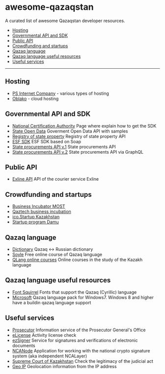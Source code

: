 # awesome-qazaqstan
A curated list of awesome Qazaqstan developer resources.

- [Hosting](#hosting)
- [Governmental API and SDK](#governmental-api-and-sdk)
- [Public API](#public-api)
- [Crowdfunding and startups](#crowdfunding-and-startups)
- [Qazaq language](#qazaq-language)
- [Qazaq language useful resources](#qazaq-language-useful-resources)
- [Useful services](#useful-services)

---

## Hosting

* [PS Internet Company](https://www.ps.kz) - various types of hosting
* [Oblako](https://oblako.kz) - cloud hosting


## Governmental API and SDK

* [National Certification Authority](https://pki.gov.kz/developers/) Page where explain how to get the SDK
* [State Open Data](https://data.egov.kz/pages/samples) Goverment Open Data API with samples
* [Registry of state property](https://www.gosreestr.kz/ru/api.aspx) Registry of state property API
* [ESF SDK](http://kgd.gov.kz/ru/content/api-interfeys-web-prilozheniya-elektronnye-scheta-faktury-1) ESF SDK based on Soap
* [State procurements API v.1](https://www.goszakup.gov.kz/ru/developer/ows) State procurements API
* [State procurements API v.2](https://www.goszakup.gov.kz/ru/developer/ows_v2) State procurements API via GraphQL


## Public API

* [Exline API](https://api.exline.systems/docs) API of the courier service Exline


## Crowdfunding and startups

* [Business Incubator MOST](http://most.com.kz/)
* [Qaztech business incubation](https://qaztech.vc/activity/business-incubation/)
* [ico.Startup Kazakhstan](https://techgarden.kz/ru/startupkz)
* [Startup program Damu](https://www.damu.kz/programmi/programmy-dlya-nachinayushchikh-predprinimateley/)


## Qazaq language

* [Dictionary](https://sozdik.kz/) Qazaq <-> Russian dictionary
* [Soyle](https://www.soyle.kz/) Free online course of Qazaq language
* [QLang online courses](https://qlang.kz/) Online courses in the study of the Kazakh language


## Qazaq language useful resources

* [Font Squirrel](https://www.fontsquirrel.com/fonts/list/language/kazakh) Fonts that support the Qazaq (Cyrillic) language
* [Microsoft](https://www.microsoft.com/kk-kz/download/details.aspx?id=17036) Qazaq language pack for Windows7. Windows 8 and higher have a buildin qazaq language support


## Useful services

* [Prosecutor](https://qamqor.gov.kz) Information service of the Prosecutor General's Office
* [eLicense](http://elicense.kz/LicensingContent/SimpleSearchLicense) Activity license check
* [ezSigner](https://ezsigner.kz/#!/main) Service for signatures and verifications of electronic documents
* [NCANode](https://github.com/malikzh/NCANode) Application for working with the national crypto signature system (aka independent NCALayer)
* [Supreme Court of Kazakhstan](http://office.sud.kz/legitimacy/index.xhtml) Check the legitimacy of the judicial act
* [Geo IP](http://www.geoip.kz/index.html) Geolocation information from the IP address
